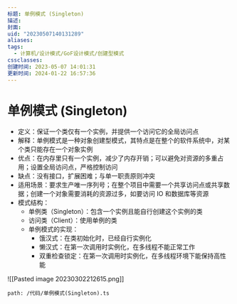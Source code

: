 ```yaml
---
标题: 单例模式 (Singleton)
描述:
封面:
uid: "20230507140131289"
aliases:
tags:
  - 计算机/设计模式/GoF设计模式/创建型模式
cssclasses:
创建时间: 2023-05-07 14:01:31
更新时间: 2024-01-22 16:57:36
---
```


# 单例模式 (Singleton)

- 定义：保证一个类仅有一个实例，并提供一个访问它的全局访问点
- 解释：单例模式是一种对象创建型模式，其特点是在整个的软件系统中，对某个类只能存在一个对象实例
- 优点：在内存里只有一个实例，减少了内存开销；可以避免对资源的多重占用；设置全局访问点，严格控制访问
- 缺点：没有接口，扩展困难；与单一职责原则冲突
- 适用场景：要求生产唯一序列号；在整个项目中需要一个共享访问点或共享数据；创建一个对象需要消耗的资源过多，如要访问 IO 和数据库等资源
- 模式结构：
  - 单例类（Singleton）：包含一个实例且能自行创建这个实例的类
  - 访问类（Client）：使用单例的类
  - 单例模式的实现：
    - 饿汉式：在类初始化时，已经自行实例化
    - 懒汉式：在第一次调用时实例化，在多线程不能正常工作
    - 双重检查锁定：在第一次调用时实例化，在多线程环境下能保持高性能

![[Pasted image 20230302212615.png]]

```preview
path: /代码/单例模式(Singleton).ts
```

